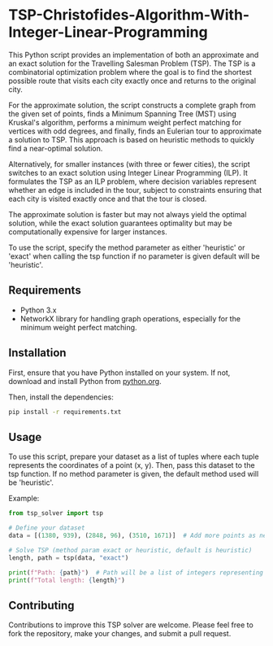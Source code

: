 # TSP-Christofides-Algorithm-With-Integer-Linear-Programming
This Python script provides an implementation of both an approximate and an exact solution for the Travelling Salesman Problem (TSP). The TSP is a combinatorial optimization problem where the goal is to find the shortest possible route that visits each city exactly once and returns to the original city.

For the approximate solution, the script constructs a complete graph from the given set of points, finds a Minimum Spanning Tree (MST) using Kruskal's algorithm, performs a minimum weight perfect matching for vertices with odd degrees, and finally, finds an Eulerian tour to approximate a solution to TSP. This approach is based on heuristic methods to quickly find a near-optimal solution.

Alternatively, for smaller instances (with three or fewer cities), the script switches to an exact solution using Integer Linear Programming (ILP). It formulates the TSP as an ILP problem, where decision variables represent whether an edge is included in the tour, subject to constraints ensuring that each city is visited exactly once and that the tour is closed.

The approximate solution is faster but may not always yield the optimal solution, while the exact solution guarantees optimality but may be computationally expensive for larger instances.

To use the script, specify the method parameter as either 'heuristic' or 'exact' when calling the tsp function if no parameter is given default will be 'heuristic'.

## Requirements
- Python 3.x
- NetworkX library for handling graph operations, especially for the minimum weight perfect matching.

## Installation
First, ensure that you have Python installed on your system. If not, download and install Python from [python.org](https://www.python.org/).

Then, install the dependencies:

```bash
pip install -r requirements.txt
```

## Usage
To use this script, prepare your dataset as a list of tuples where each tuple represents the coordinates of a point (x, y). Then, pass this dataset to the tsp function. If no method parameter is given, the default method used will be 'heuristic'.

Example:
```python
from tsp_solver import tsp

# Define your dataset
data = [(1380, 939), (2848, 96), (3510, 1671)]  # Add more points as needed

# Solve TSP (method param exact or heuristic, default is heuristic)
length, path = tsp(data, "exact")

print(f"Path: {path}")  # Path will be a list of integers representing the order of cities visited
print(f"Total length: {length}")
```

## Contributing
Contributions to improve this TSP solver are welcome. Please feel free to fork the repository, make your changes, and submit a pull request.
